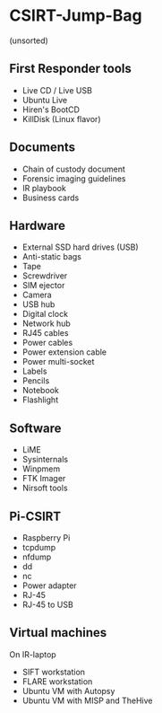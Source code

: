 # CSIRT-Jump-Bag
(unsorted)

## First Responder tools
* Live CD / Live USB
* Ubuntu Live
* Hiren's BootCD
* KillDisk (Linux flavor)

## Documents
* Chain of custody document
* Forensic imaging guidelines
* IR playbook
* Business cards

## Hardware
* External SSD hard drives (USB)
* Anti-static bags
* Tape
* Screwdriver
* SIM ejector
* Camera
* USB hub
* Digital clock
* Network hub
* RJ45 cables
* Power cables
* Power extension cable
* Power multi-socket
* Labels
* Pencils
* Notebook
* Flashlight

## Software
* LiME
* Sysinternals
* Winpmem
* FTK Imager
* Nirsoft tools

## Pi-CSIRT
* Raspberry Pi
* tcpdump
* nfdump
* dd
* nc
* Power adapter
* RJ-45
* RJ-45 to USB

## Virtual machines
On IR-laptop
* SIFT workstation
* FLARE workstation
* Ubuntu VM with Autopsy
* Ubuntu VM with MISP and TheHive
